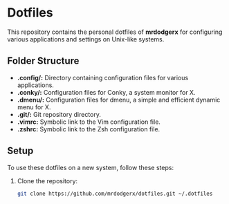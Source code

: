 # Dotfiles

This repository contains the personal dotfiles of **mrdodgerx** for configuring various applications and settings on Unix-like systems.

## Folder Structure

- **.config/:** Directory containing configuration files for various applications.
- **.conky/:** Configuration files for Conky, a system monitor for X.
- **.dmenu/:** Configuration files for dmenu, a simple and efficient dynamic menu for X.
- **.git/:** Git repository directory.
- **.vimrc:** Symbolic link to the Vim configuration file.
- **.zshrc:** Symbolic link to the Zsh configuration file.

## Setup

To use these dotfiles on a new system, follow these steps:

1. Clone the repository:

   ```bash
   git clone https://github.com/mrdodgerx/dotfiles.git ~/.dotfiles
